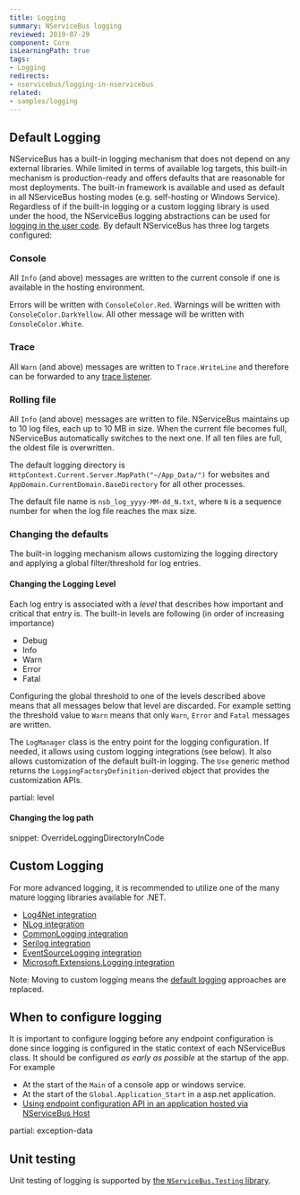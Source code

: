 ```yaml
---
title: Logging
summary: NServiceBus logging
reviewed: 2019-07-29
component: Core
isLearningPath: true
tags:
- Logging
redirects:
- nservicebus/logging-in-nservicebus
related:
- samples/logging
---
```



## Default Logging

NServiceBus has a built-in logging mechanism that does not depend on any external libraries. While limited in terms of available log targets, this built-in mechanism is production-ready and offers defaults that are reasonable for most deployments. The built-in framework is available and used as default in all NServiceBus hosting modes (e.g. self-hosting or Windows Service). Regardless of if the built-in logging or a custom logging library is used under the hood, the NServiceBus logging abstractions can be used for [logging in the user code](/nservicebus/logging/usage.md). By default NServiceBus has three log targets configured:


### Console

All `Info` (and above) messages are written to the current console if one is available in the hosting environment.

Errors will be written with `ConsoleColor.Red`. Warnings will be written with `ConsoleColor.DarkYellow`. All other message will be written with `ConsoleColor.White`.


### Trace

All `Warn` (and above) messages are written to `Trace.WriteLine` and therefore can be forwarded to any [trace listener](https://docs.microsoft.com/en-us/dotnet/framework/debug-trace-profile/trace-listeners).


### Rolling file

All `Info` (and above) messages are written to file. NServiceBus maintains up to 10 log files, each up to 10 MB in size. When the current file becomes full, NServiceBus automatically switches to the next one. If all ten files are full, the oldest file is overwritten.

The default logging directory is `HttpContext.Current.Server.MapPath("~/App_Data/")` for websites and `AppDomain.CurrentDomain.BaseDirectory` for all other processes.

The default file name is `nsb_log_yyyy-MM-dd_N.txt`, where `N` is a sequence number for when the log file reaches the max size.


### Changing the defaults

The built-in logging mechanism allows customizing the logging directory and applying a global filter/threshold for log entries.


#### Changing the Logging Level

Each log entry is associated with a _level_ that describes how important and critical that entry is. The built-in levels are following (in order of increasing importance)

 * Debug
 * Info
 * Warn
 * Error
 * Fatal

Configuring the global threshold to one of the levels described above means that all messages below that level are discarded. For example setting the threshold value to `Warn` means that only `Warn`, `Error` and `Fatal` messages are written.

The `LogManager` class is the entry point for the logging configuration. If needed, it allows using custom logging integrations (see below). It also allows customization of the default built-in logging. The `Use` generic method returns the `LoggingFactoryDefinition`-derived object that provides the customization APIs.

partial: level


#### Changing the log path

snippet: OverrideLoggingDirectoryInCode


## Custom Logging

For more advanced logging, it is recommended to utilize one of the many mature logging libraries available for .NET.

 * [Log4Net integration](log4net.md)
 * [NLog integration](nlog.md)
 * [CommonLogging integration](common-logging.md)
 * [Serilog integration](serilog.md)
 * [EventSourceLogging integration](eventsourcelogging.md)
 * [Microsoft.Extensions.Logging integration](microsoft.md)

Note: Moving to custom logging means the [default logging](#default-logging) approaches are replaced.


## When to configure logging

It is important to configure logging before any endpoint configuration is done since logging is configured in the static context of each NServiceBus class. It should be configured *as early as possible* at the startup of the app. For example

 * At the start of the `Main` of a console app or windows service.
 * At the start of the `Global.Application_Start` in a asp.net application.
 * [Using endpoint configuration API in an application hosted via NServiceBus Host](/nservicebus/hosting/nservicebus-host/logging-configuration.md)


partial: exception-data

## Unit testing

Unit testing of logging is supported by [the `NServiceBus.Testing` library](/nservicebus/testing/#testing-logging-behavior).
